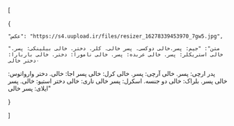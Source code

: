 [

  {

    "عکس": "https://s4.uupload.ir/files/resizer_16278339453970_7gw5.jpg",

    "متن": "جیم: پسر.خالی دوکسی. پسر خالی. کلر. دختر. خالی بیلینکی: پسر. خالی استریکلر: پسر. خالی عربده: پسر. خالی نامورا: دختر. خالی باربارا: ٠دختر خالی 

پدر ارچی: پسر. خالی آرچی: پسر. خالی کرل: خالی پسر اجا: خالی. دختر وارواتوس: خالی پسر. بلراک: خالی دو جنسه. اسکرل: پسر خالی ناری: خالی دختر استیو: خالی. پسر ایلای: پسر خالی"

  }

]
